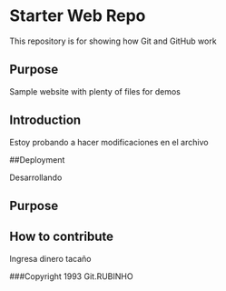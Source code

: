 # Starter Web Repo

This repository is for showing how Git and GitHub work

## Purpose

Sample website with plenty of files for demos

## Introduction

Estoy probando a hacer modificaciones en el archivo

##Deployment

Desarrollando

## Purpose

## How to contribute

Ingresa dinero tacaño

###Copyright
1993 Git.RUBINHO
